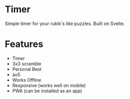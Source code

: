 # Timer

Simple timer for your rubik's like puzzles. Built on Svelte.

# Features

- Timer
- 3x3 scramble
- Personal Best
- ao5
- Works Offline
- Responsive (works well on mobile)
- PWA (can be installed as an app)
